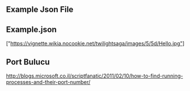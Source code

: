 ## Example Json File


## Example.json
["https://vignette.wikia.nocookie.net/twilightsaga/images/5/5d/Hello.jpg"]

## Port Bulucu

http://blogs.microsoft.co.il/scriptfanatic/2011/02/10/how-to-find-running-processes-and-their-port-number/
